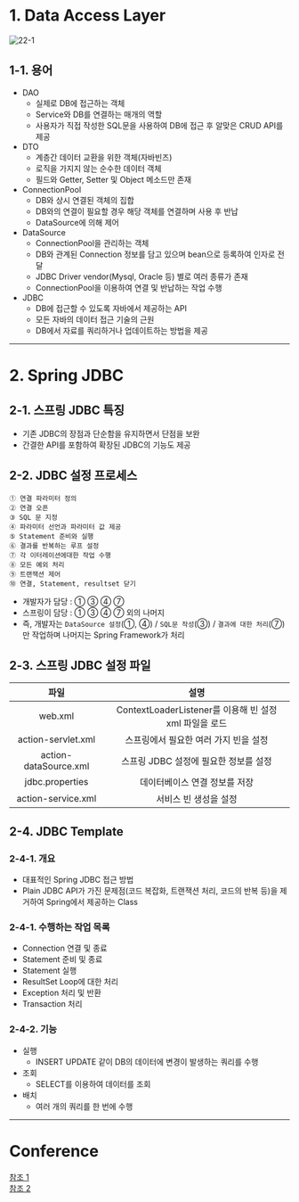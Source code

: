 # 1. Data Access Layer
![22-1](https://user-images.githubusercontent.com/48504392/126869465-ff905eca-9efc-4f0b-9bf1-aa29b42355c0.png)  
## 1-1. 용어
- DAO
    - 실제로 DB에 접근하는 객체
    - Service와 DB를 연결하는 매개의 역할
    - 사용자가 직접 작성한 SQL문을 사용하여 DB에 접근 후 알맞은 CRUD API를 제공
- DTO
    - 계층간 데이터 교환을 위한 객체(자바빈즈)
    - 로직을 가지지 않는 순수한 데이터 객체
    - 필드와 Getter, Setter 및 Object 메소드만 존재
- ConnectionPool
    - DB와 상시 연결된 객체의 집합
    - DB와의 연결이 필요할 경우 해당 객체를 연결하며 사용 후 반납
    - DataSource에 의해 제어
- DataSource
    - ConnectionPool을 관리하는 객체
    - DB와 관계된 Connection 정보를 담고 있으며 bean으로 등록하여 인자로 전달
    - JDBC Driver vendor(Mysql, Oracle 등) 별로 여러 종류가 존재
    - ConnectionPool을 이용하여 연결 및 반납하는 작업 수행
- JDBC
    - DB에 접근할 수 있도록 자바에서 제공하는 API
    - 모든 자바의 데이터 접근 기술의 근원
    - DB에서 자료를 쿼리하거나 업데이트하는 방법을 제공
____
#

# 2. Spring JDBC
## 2-1. 스프링 JDBC 특징
- 기존 JDBC의 장점과 단순함을 유지하면서 단점을 보완
- 간결한 API를 포함하여 확장된 JDBC의 기능도 제공
## 2-2. JDBC 설정 프로세스
```
① 연결 파라미터 정의  
② 연결 오픈  
③ SQL 문 지정  
④ 파라미터 선언과 파라미터 값 제공  
⑤ Statement 준비와 실행  
⑥ 결과를 반복하는 루프 설정  
⑦ 각 이터레이션에대한 작업 수행  
⑧ 모든 예외 처리  
⑨ 트랜잭션 제어  
⑩ 연결, Statement, resultset 닫기  
```
- 개발자가 담당 : ① ③ ④ ⑦  
- 스프링이 담당 : ① ③ ④ ⑦ 외의 나머지  
- 즉, 개발자는 `DataSource 설정`(①, ④) / `SQL문 작성`(③) / `결과에 대한 처리`(⑦)만 작업하며 나머지는 Spring Framework가 처리
## 2-3. 스프링 JDBC 설정 파일
|파일|설명|
|:--:|:--:|
|web.xml|ContextLoaderListener를 이용해 빈 설정 xml 파일을 로드|
|action-servlet.xml|스프링에서 필요한 여러 가지 빈을 설정|
|action-dataSource.xml|스프링 JDBC 설정에 필요한 정보를 설정|
|jdbc.properties|데이터베이스 연결 정보를 저장|
|action-service.xml|서비스 빈 생성을 설정|
## 2-4. JDBC Template
### 2-4-1. 개요
- 대표적인 Spring JDBC 접근 방법 
- Plain JDBC API가 가진 문제점(코드 복잡화, 트랜잭션 처리, 코드의 반복 등)을 제거하여 Spring에서 제공하는 Class
### 2-4-1. 수행하는 작업 목록
- Connection 연결 및 종료
- Statement 준비 및 종료
- Statement 실행
- ResultSet Loop에 대한 처리
- Exception 처리 및 반환
- Transaction 처리
### 2-4-2. 기능
- 실행
    - INSERT UPDATE 같이 DB의 데이터에 변경이 발생하는 쿼리를 수행
- 조회
    - SELECT를 이용하여 데이터를 조회
- 배치 
    - 여러 개의 쿼리를 한 번에 수행
____
#

# Conference
[참조 1](https://www.youtube.com/watch?v=9tkDze1Sfgc&list=PLuvImYntyp-s76lJiia8YfskDRAypeoyh&index=145)  
[참조 2](https://gmlwjd9405.github.io/2018/05/15/setting-for-db-programming.html)  
